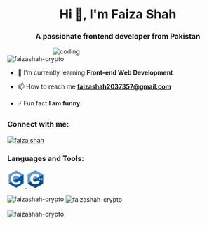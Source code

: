 <h1 align="center">Hi 👋, I'm Faiza Shah</h1>
<h3 align="center">A passionate frontend developer from Pakistan</h3>

<img align="right" alt="coding" width="400" src="https://cdn.dribbble.com/users/4055494/screenshots/15215756/media/d2b66c4ca0192aa26d103448b3d1518b.gif">

<p align="left"> <img src="https://komarev.com/ghpvc/?username=faizashah-crypto&label=Profile%20views&color=0e75b6&style=flat" alt="faizashah-crypto" /> </p>

- 🌱 I’m currently learning **Front-end Web Development**

- 📫 How to reach me **faizashah2037357@gmail.com**

- ⚡ Fun fact **I am funny.**

<h3 align="left">Connect with me:</h3>
<p align="left">
<a href="https://linkedin.com/in/faiza shah" target="blank"><img align="center" src="https://raw.githubusercontent.com/rahuldkjain/github-profile-readme-generator/master/src/images/icons/Social/linked-in-alt.svg" alt="faiza shah" height="30" width="40" /></a>
</p>

<h3 align="left">Languages and Tools:</h3>
<p align="left"> <a href="https://www.cprogramming.com/" target="_blank" rel="noreferrer"> <img src="https://raw.githubusercontent.com/devicons/devicon/master/icons/c/c-original.svg" alt="c" width="40" height="40"/> </a> <a href="https://www.w3schools.com/cpp/" target="_blank" rel="noreferrer"> <img src="https://raw.githubusercontent.com/devicons/devicon/master/icons/cplusplus/cplusplus-original.svg" alt="cplusplus" width="40" height="40"/> </a> </p>

<p><img align="left" src="https://github-readme-stats.vercel.app/api/top-langs?username=faizashah-crypto&show_icons=true&locale=en&layout=compact" alt="faizashah-crypto" /></p>

<p>&nbsp;<img align="center" src="https://github-readme-stats.vercel.app/api?username=faizashah-crypto&show_icons=true&locale=en" alt="faizashah-crypto" /></p>

<p><img align="center" src="https://github-readme-streak-stats.herokuapp.com/?user=faizashah-crypto&" alt="faizashah-crypto" /></p>
